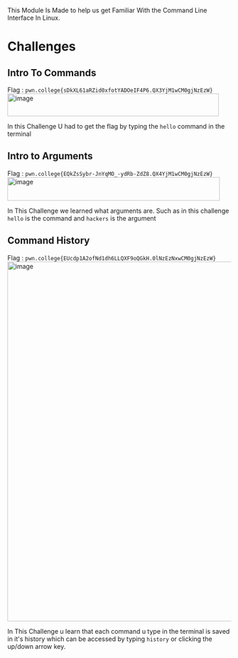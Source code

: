 This Module Is Made to help us get Familiar With the Command Line Interface In Linux.

# Challenges

## Intro To Commands
Flag : `pwn.college{sDkXL61aRZid0xfotYADOeIF4P6.QX3YjM1wCM0gjNzEzW}`
<img width="476" height="51" alt="image" src="https://github.com/user-attachments/assets/b263899f-b712-4bc8-a736-21daca8d93fc" />

In this Challenge U had to get the flag by typing the `hello` command in the terminal

## Intro to Arguments
Flag : `pwn.college{EQkZsSybr-JnYqMO_-ydRb-ZdZ8.QX4YjM1wCM0gjNzEzW}`
<img width="478" height="53" alt="image" src="https://github.com/user-attachments/assets/23a33f76-5a17-487e-aaa8-fa7cd31c6bcc" />

In This Challenge we learned what arguments are. Such as in this challenge `hello` is the command and `hackers` is the argument

## Command History
Flag : `pwn.college{EUcdp1A2ofNd1dh6LLQXF9oQGkH.0lNzEzNxwCM0gjNzEzW}`
<img width="645" height="809" alt="image" src="https://github.com/user-attachments/assets/cfbcb73c-6fcc-4d88-9f24-cee6fbf62643" />

In This Challenge u learn that each command u type in the terminal is saved in it's history which can be accessed by typing `history` or clicking the up/down arrow key.
